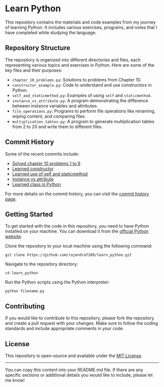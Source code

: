 # Learn Python

This repository contains the materials and code examples from my journey of learning Python. It includes various exercises, programs, and notes that I have completed while studying the language.

## Repository Structure

The repository is organized into different directories and files, each representing various topics and exercises in Python. Here are some of the key files and their purposes:

- `chapter_10_problems.py`: Solutions to problems from Chapter 10.
- `constructor_example.py`: Code to understand and use constructors in Python.
- `self_and_staticmethod.py`: Examples of using `self` and `staticmethod`.
- `instance_vs_attribute.py`: A program demonstrating the difference between instance variables and attributes.
- `file_operations.py`: Programs to perform file operations like renaming, wiping content, and comparing files.
- `multiplication_tables.py`: A program to generate multiplication tables from 2 to 20 and write them to different files.

## Commit History

Some of the recent commits include:
- [Solved chapter 10 problems 1 to 6](https://github.com/rajendra7169/learn_python/commit/f006914e821669d9a7b200951ef8f7ea8eb2cc15)
- [Learned constructor](https://github.com/rajendra7169/learn_python/commit/c5731e5d3808b80db1cfb0e08c8f4a6335ab20f1)
- [Learned use of self and staticmethod](https://github.com/rajendra7169/learn_python/commit/64b4886a03bd66bdcf9e5b94b6634134a3c2e399)
- [Instance vs attribute](https://github.com/rajendra7169/learn_python/commit/38e77d51c5127cf801a912b9426a3f0bf68dc612)
- [Learned class in Python](https://github.com/rajendra7169/learn_python/commit/f5c31e768ed8df5fd367cc06a4c103b3872ead0c)

For more details on the commit history, you can visit the [commit history page](https://github.com/rajendra7169/learn_python/commits/main).

## Getting Started

To get started with the code in this repository, you need to have Python installed on your machine. You can download it from the [official Python website](https://www.python.org/downloads/).

Clone the repository to your local machine using the following command:
```
git clone https://github.com/rajendra7169/learn_python.git
```

Navigate to the repository directory:
```
cd learn_python
```

Run the Python scripts using the Python interpreter:
```
python filename.py
```

## Contributing

If you would like to contribute to this repository, please fork the repository and create a pull request with your changes. Make sure to follow the coding standards and include appropriate comments in your code.

## License

This repository is open-source and available under the [MIT License](LICENSE).

---

You can copy this content into your README.md file. If there are any specific sections or additional details you would like to include, please let me know!
